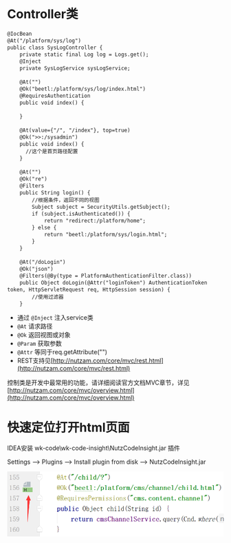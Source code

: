 # Controller类

~~~
@IocBean
@At("/platform/sys/log")
public class SysLogController {
    private static final Log log = Logs.get();
    @Inject
    private SysLogService sysLogService;

    @At("")
    @Ok("beetl:/platform/sys/log/index.html")
    @RequiresAuthentication
    public void index() {

    }

    @At(value={"/", "/index"}, top=true)
    @Ok(">>:/sysadmin")
    public void index() {
      //这个是首页路径配置
    }

    @At("")
    @Ok("re")
    @Filters
    public String login() {
        //根据条件，返回不同的视图
        Subject subject = SecurityUtils.getSubject();
        if (subject.isAuthenticated()) {
            return "redirect:/platform/home";
        } else {
            return "beetl:/platform/sys/login.html";
        }
    }

    @At("/doLogin")
    @Ok("json")
    @Filters(@By(type = PlatformAuthenticationFilter.class))
    public Object doLogin(@Attr("loginToken") AuthenticationToken token, HttpServletRequest req, HttpSession session) {
        //使用过滤器
    }
~~~

* 通过 `@Inject` 注入service类
* `@At` 请求路径
* `@Ok` 返回视图或对象
* `@Param` 获取参数
* `@Attr` 等同于req.getAttribute("")
* REST支持见[http://nutzam.com/core/mvc/rest.html](http://nutzam.com/core/mvc/rest.html)

控制类是开发中最常用的功能，请详细阅读官方文档MVC章节，详见 [http://nutzam.com/core/mvc/overview.html](http://nutzam.com/core/mvc/overview.html)


# 快速定位打开html页面

IDEA安装 wk-code\wk-code-insight\NutzCodeInsight.jar 插件


Settings --> Plugins --> Install plugin from disk --> NutzCodeInsight.jar


![IDEA插件截图](../images/10.png)